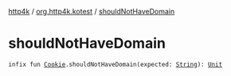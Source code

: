 [http4k](../index.md) / [org.http4k.kotest](index.md) / [shouldNotHaveDomain](./should-not-have-domain.md)

# shouldNotHaveDomain

`infix fun `[`Cookie`](../org.http4k.core.cookie/-cookie/index.md)`.shouldNotHaveDomain(expected: `[`String`](https://kotlinlang.org/api/latest/jvm/stdlib/kotlin/-string/index.html)`): `[`Unit`](https://kotlinlang.org/api/latest/jvm/stdlib/kotlin/-unit/index.html)